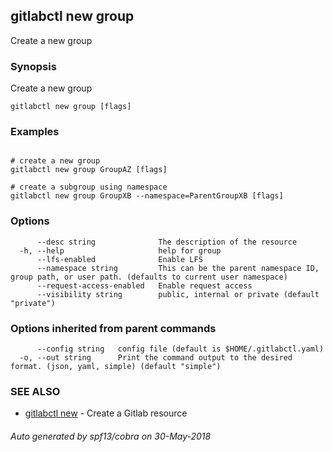 ## gitlabctl new group

Create a new group

### Synopsis

Create a new group

```
gitlabctl new group [flags]
```

### Examples

```

# create a new group
gitlabctl new group GroupAZ [flags]

# create a subgroup using namespace
gitlabctl new group GroupXB --namespace=ParentGroupXB [flags]

```

### Options

```
      --desc string              The description of the resource
  -h, --help                     help for group
      --lfs-enabled              Enable LFS
      --namespace string         This can be the parent namespace ID, group path, or user path. (defaults to current user namespace)
      --request-access-enabled   Enable request access
      --visibility string        public, internal or private (default "private")
```

### Options inherited from parent commands

```
      --config string   config file (default is $HOME/.gitlabctl.yaml)
  -o, --out string      Print the command output to the desired format. (json, yaml, simple) (default "simple")
```

### SEE ALSO

* [gitlabctl new](gitlabctl_new.md)	 - Create a Gitlab resource

###### Auto generated by spf13/cobra on 30-May-2018
